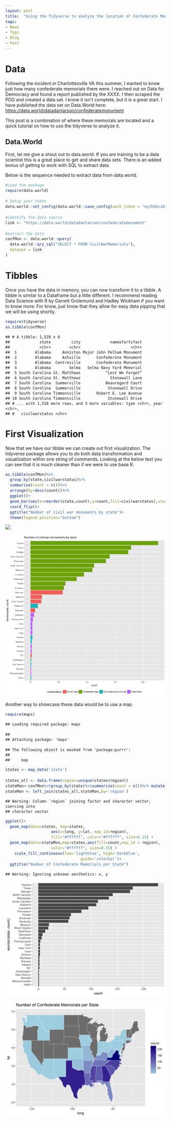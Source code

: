 ```yaml
---
layout: post
title:  "Using the Tidyverse to analyze the location of Confederate Memorials"
tags:
- News
- Tags
- Blog
- Post
---
```


Data
====

Following the incident in Charlottesville VA this summer, I wanted to know just how many confederate memorials there were. I reached out on Data for Democracy and found a report published by the XXXX. I then scraped the PDG and created a data set. I know it isn't complete, but it is a great start. I have published the data set on Data.World here: <https://data.world/datadanlarson/confederatemonument>

This post is a combination of where these memorials are located and a quick tutorial on how to use the tidyverse to analyze it.

Data.World
----------

First, let me give a shout out to data.world. If you are training to be a data scientist this is a great place to get and share data sets. There is an added bonus of getting to work with SQL to extract data.

Below is the sequence needed to extract data from data.world.

``` r
#Load the package
require(data.world)

# Setup your token
data.world::set_config(data.world::save_config(auth_token = "eyJhbGciOiJIUzUxMiJ9.eyJzdWIiOiJwcm9kLXVzZXItY2xpZW50OmRhdGFkYW5sYXJzb24iLCJpc3MiOiJhdXRob3JpdHk6ZGF0YWRvdHdvcmxkOjowQkYwRUJEMy0yREU3LTQ5RkItQjg3Qi1BRDAzMDU3QkI4OUUiLCJpYXQiOjE1MDQyNzIyOTAsInJvbGUiOlsidXNlcl9hcGlfd3JpdGUiLCJ1c2VyX2FwaV9yZWFkIiwidXNlcl9hcGlfYWRtaW4iLCJ1c2VyIl0sImV4cCI6MTUwOTQ1NjI5MCwiZ2VuZXJhbC1wdXJwb3NlIjp0cnVlLCJhdXRob3JpdHlpZHMiOlsiZGF0YWRvdHdvcmxkIl19.sOUQniICy1MaLyIe2nIf4ADjRkkciXF_0eKFegjtqwU72pRsC1gWxHFxmXgMqYbYTf1P54KMnpQmicz4OR4c0A"))

#identify the data source
link <- "https://data.world/datadanlarson/confederatemonument"

#extract the data
confMon <- data.world::query(
  data.world::qry_sql("SELECT * FROM CivilWarMamorials"),
  dataset = link
)
```

Tibbles
=======

Once you have the data in memory, you can now transform it to a tibble. A tibble is similar to a Dataframe but a little different. I recommend reading Data Science with R by Garrett Grolemund and Hadley Wickham if you want to know more. For know, just know that they allow for easy data pipping that we will be using shortly.

``` r
require(tidyverse)
as.tibble(confMon)
```

    ## # A tibble: 1,528 x 6
    ##             state         city             nameofartifact
    ##             <chr>        <chr>                      <chr>
    ##  1        Alabama     Anniston Major John Pelham Monument
    ##  2        Alabama     Ashville       Confederate Monument
    ##  3        Alabama  Centreville       Confederate Monument
    ##  4        Alabama        Selma   Selma Navy Yard Memorial
    ##  5 South Carolina St. Matthews           “Lest We Forget”
    ##  6 South Carolina St. Matthews             Stonewall Lane
    ##  7 South Carolina  Summerville           Beauregard Court
    ##  8 South Carolina  Summerville            Stonewall Drive
    ##  9 South Carolina Timmonsville       Robert E. Lee Avenue
    ## 10 South Carolina Timmonsville            Stonewall Drive
    ## # ... with 1,518 more rows, and 3 more variables: type <chr>, year <chr>,
    ## #   civilwarstatus <chr>

First Visualization
===================

Now that we have our tibble we can create out first visualization. The tidyverse package allows you to do both data transformation and visualization within one string of commands. Looking at the below text you can see that it is much cleaner than if we were to use base R.

``` r
as.tibble(confMon)%>%
  group_by(state,civilwarstatus)%>%
  summarise(count = n())%>%
  arrange(by=desc(count))%>%
  ggplot()+
  geom_bar(aes(x=reorder(state,count),y=count,fill=civilwarstatus),stat = 'identity')+
  coord_flip()+
  ggtitle("Number of civil war monuments by state")+
  theme(legend.position="bottom")
```

![](ConfMon_files/figure-markdown_github/unnamed-chunk-1-1.png)

![States Bar](https://github.com/dwlarson10/DataDanLarson/blob/gh-pages/_site/static/img/unnamed-chunk-1-1.png)

Another way to showcase these data would be to use a map.

``` r
require(maps)
```

    ## Loading required package: maps

    ##
    ## Attaching package: 'maps'

    ## The following object is masked from 'package:purrr':
    ##
    ##     map

``` r
states <- map_data('state')

states_all <- data.frame(region=unique(states$region))
stateMon<-confMon%>%group_by(state)%>%summarise(count = n())%>% mutate(region=tolower(state))
stateMon <- left_join(states_all,stateMon,by='region')
```

    ## Warning: Column `region` joining factor and character vector, coercing into
    ## character vector

``` r
ggplot()+
  geom_map(data=states, map=states,
                    aes(x=long, y=lat, map_id=region),
                    fill="#ffffff", color="#ffffff", size=0.15) +
  geom_map(data=stateMon,map=states,aes(fill=count,map_id = region),
                    color="#ffffff", size=0.15) +
    scale_fill_continuous(low='lightblue', high='darkblue',
                                 guide='colorbar')+
  ggtitle("Number of Confederate Memorials per State")
```

    ## Warning: Ignoring unknown aesthetics: x, y

![](ConfMon_files/figure-markdown_github/unnamed-chunk-2-1.png)

![States map](https://github.com/dwlarson10/DataDanLarson/blob/gh-pages/_site/static/img/unnamed-chunk-2-1.png)
